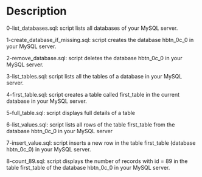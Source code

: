 # Description

0-list_databases.sql: script lists all databases of your MySQL server.

1-create_database_if_missing.sql: script creates the database hbtn_0c_0 in your MySQL server.

2-remove_database.sql: script deletes the database hbtn_0c_0 in your MySQL server.

3-list_tables.sql: script lists all the tables of a database in your MySQL server.

4-first_table.sql: script creates a table called first_table in the current database in your MySQL server.

5-full_table.sql: script displays full details of a table

6-list_values.sql: script lists all rows of the table first_table from the database hbtn_0c_0 in your MySQL server

7-insert_value.sql: script inserts a new row in the table first_table (database hbtn_0c_0) in your MySQL server.

8-count_89.sql: script displays the number of records with id = 89 in the table first_table of the database hbtn_0c_0 in your MySQL server.

